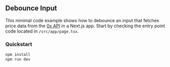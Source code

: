 ## Debounce Input

This minimal code example shows how to debounce an input that fetches price data from the [0x API](https://0x.org/docs/introduction/welcome) in a Next.js app. Start by checking the entry point code located in `/src/app/page.tsx`.

### Quickstart

```bash
npm install
npm run dev
```
